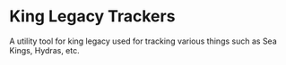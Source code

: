 # King Legacy Trackers
A utility tool for king legacy used for tracking various things such as Sea Kings, Hydras, etc.
